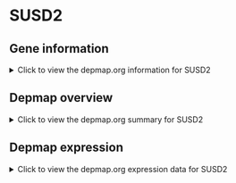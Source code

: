 <h1>SUSD2</h1>

<h2>Gene information</h2>
<details>
  <summary>Click to view the depmap.org information for SUSD2</summary>
  <iframe src="https://depmap.org/portal/gene/SUSD2?tab=about" style="border:none;width:100%;height:800px"></iframe>
</details>

<h2>Depmap overview</h2>
<details>
  <summary>Click to view the depmap.org summary for SUSD2</summary>
  <iframe src="https://depmap.org/portal/gene/SUSD2?tab=overview" style="border:none;width:100%;height:800px"></iframe>
</details>

<h2>Depmap expression</h2>
<details>
  <summary>Click to view the depmap.org expression data for SUSD2</summary>
  <iframe src="https://depmap.org/portal/gene/SUSD2?tab=characterization" style="border:none;width:100%;height:800px"></iframe>
</details>


<!--
<h2>Reactome Pathway diagram</h2>
PNAME
-->


